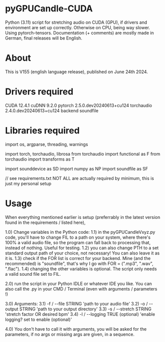 # pyGPUCandle-CUDA
Python (3.11) script for stretching audio on CUDA (GPU), if drivers and environment are set up correctly. Otherwise on CPU, being way slower. Using pytorch-tensors. 
Documentation (+ comments) are mostly made in German, final releases will be English.
# About
This is V155 (english language release),
published on June 24th 2024.

# Drivers required
CUDA 12.4.1
cuDNN 9.2.0
pytorch 2.5.0.dev20240613+cu124
torchaudio 2.4.0.dev20240613+cu124
backend soundfile

# Libraries required
import os, argparse, threading, warnings

import torch, torchaudio, librosa
from torchaudio import functional as F
from torchaudio import transforms as T

import sounddevice as SD
import numpy as NP
import soundfile as SF

// see requirements.txt NOT ALL are actually required by minimum, this is just my personal setup

# Usage
When everything mentioned earlier is setup (preferrably in the latest version found in the requirements / listed here),

1.0) Change variables in the Python code:
  1.1) in the pyGPUCandleVxyz.py code, you'll have to change FIL to a path on your system, where there's 100% a valid audio file, so the program can fall back to processing that, instead of nothing. Useful for testing.
  1.2) you can also change PTH to a set standard output path of your choice, not necessary! You can also leave it as it is.
  1.3) check if the FOR list is correct for your backend. Mine (and the recommended) is "soundfile", that's why I go with FOR = (".mp3", ".wav", ".flac").
  1.4) changing the other variables is optional. The script only needs a valid sound file set to FIL.

2.0) run the script in your Python IDLE or whatever IDE you like. You can also call the .py in your CMD / Terminal (even with arguments / parameters !)

3.0) Arguments:
  3.1) -f / --file STRING 'path to your audio file'
  3.2) -o / --output STRING 'path to your output directory'
  3.3) -s / --stretch STRING 'stretch factor OR desired bpm'
  3.4) -l / --logging TRUE (optional) 'enable logging? set to enable (optional)'

4.0) You don't have to call it with arguments, you will be asked for the parameters, if no args or missing args are given, in a sequence.
